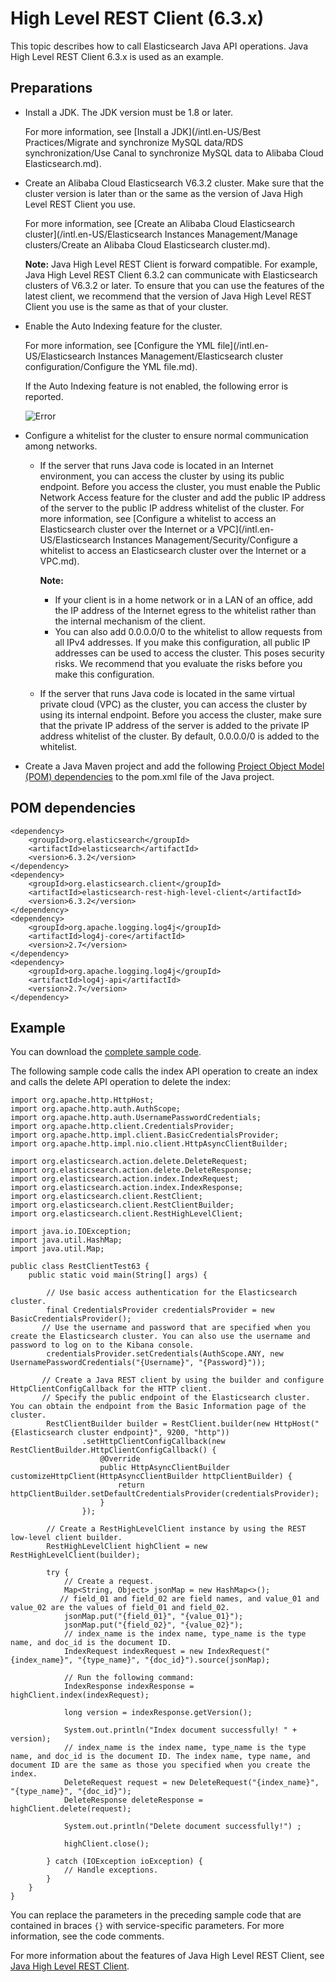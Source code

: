 # High Level REST Client \(6.3.x\)

This topic describes how to call Elasticsearch Java API operations. Java High Level REST Client 6.3.x is used as an example.

## Preparations

-   Install a JDK. The JDK version must be 1.8 or later.

    For more information, see [Install a JDK](/intl.en-US/Best Practices/Migrate and synchronize MySQL data/RDS synchronization/Use Canal to synchronize MySQL data to Alibaba Cloud Elasticsearch.md).

-   Create an Alibaba Cloud Elasticsearch V6.3.2 cluster. Make sure that the cluster version is later than or the same as the version of Java High Level REST Client you use.

    For more information, see [Create an Alibaba Cloud Elasticsearch cluster](/intl.en-US/Elasticsearch Instances Management/Manage clusters/Create an Alibaba Cloud Elasticsearch cluster.md).

    **Note:** Java High Level REST Client is forward compatible. For example, Java High Level REST Client 6.3.2 can communicate with Elasticsearch clusters of V6.3.2 or later. To ensure that you can use the features of the latest client, we recommend that the version of Java High Level REST Client you use is the same as that of your cluster.

-   Enable the Auto Indexing feature for the cluster.

    For more information, see [Configure the YML file](/intl.en-US/Elasticsearch Instances Management/Elasticsearch cluster configuration/Configure the YML file.md).

    If the Auto Indexing feature is not enabled, the following error is reported.

    ![Error](https://static-aliyun-doc.oss-accelerate.aliyuncs.com/assets/img/en-US/5487649951/p97345.png)

-   Configure a whitelist for the cluster to ensure normal communication among networks.
    -   If the server that runs Java code is located in an Internet environment, you can access the cluster by using its public endpoint. Before you access the cluster, you must enable the Public Network Access feature for the cluster and add the public IP address of the server to the public IP address whitelist of the cluster. For more information, see [Configure a whitelist to access an Elasticsearch cluster over the Internet or a VPC](/intl.en-US/Elasticsearch Instances Management/Security/Configure a whitelist to access an Elasticsearch cluster over the Internet or a VPC.md).

        **Note:**

        -   If your client is in a home network or in a LAN of an office, add the IP address of the Internet egress to the whitelist rather than the internal mechanism of the client.
        -   You can also add 0.0.0.0/0 to the whitelist to allow requests from all IPv4 addresses. If you make this configuration, all public IP addresses can be used to access the cluster. This poses security risks. We recommend that you evaluate the risks before you make this configuration.
    -   If the server that runs Java code is located in the same virtual private cloud \(VPC\) as the cluster, you can access the cluster by using its internal endpoint. Before you access the cluster, make sure that the private IP address of the server is added to the private IP address whitelist of the cluster. By default, 0.0.0.0/0 is added to the whitelist.
-   Create a Java Maven project and add the following [Project Object Model \(POM\) dependencies](#section_flr_0uz_6lx) to the pom.xml file of the Java project.

## POM dependencies

```
<dependency>
    <groupId>org.elasticsearch</groupId>
    <artifactId>elasticsearch</artifactId>
    <version>6.3.2</version>
</dependency>
<dependency>
    <groupId>org.elasticsearch.client</groupId>
    <artifactId>elasticsearch-rest-high-level-client</artifactId>
    <version>6.3.2</version>
</dependency>
<dependency>
    <groupId>org.apache.logging.log4j</groupId>
    <artifactId>log4j-core</artifactId>
    <version>2.7</version>
</dependency>
<dependency>
    <groupId>org.apache.logging.log4j</groupId>
    <artifactId>log4j-api</artifactId>
    <version>2.7</version>
</dependency>
```

## Example

You can download the [complete sample code](http://docs-aliyun.cn-hangzhou.oss.aliyun-inc.com/assets/attach/33813/cn_zh/1593402288793/es6.3-demo.zip).

The following sample code calls the index API operation to create an index and calls the delete API operation to delete the index:

```
import org.apache.http.HttpHost;
import org.apache.http.auth.AuthScope;
import org.apache.http.auth.UsernamePasswordCredentials;
import org.apache.http.client.CredentialsProvider;
import org.apache.http.impl.client.BasicCredentialsProvider;
import org.apache.http.impl.nio.client.HttpAsyncClientBuilder;

import org.elasticsearch.action.delete.DeleteRequest;
import org.elasticsearch.action.delete.DeleteResponse;
import org.elasticsearch.action.index.IndexRequest;
import org.elasticsearch.action.index.IndexResponse;
import org.elasticsearch.client.RestClient;
import org.elasticsearch.client.RestClientBuilder;
import org.elasticsearch.client.RestHighLevelClient;

import java.io.IOException;
import java.util.HashMap;
import java.util.Map;

public class RestClientTest63 {
    public static void main(String[] args) {

        // Use basic access authentication for the Elasticsearch cluster.
        final CredentialsProvider credentialsProvider = new BasicCredentialsProvider();
       // Use the username and password that are specified when you create the Elasticsearch cluster. You can also use the username and password to log on to the Kibana console.
        credentialsProvider.setCredentials(AuthScope.ANY, new UsernamePasswordCredentials("{Username}", "{Password}"));

       // Create a Java REST client by using the builder and configure HttpClientConfigCallback for the HTTP client.
       // Specify the public endpoint of the Elasticsearch cluster. You can obtain the endpoint from the Basic Information page of the cluster.
        RestClientBuilder builder = RestClient.builder(new HttpHost("{Elasticsearch cluster endpoint}", 9200, "http"))
                .setHttpClientConfigCallback(new RestClientBuilder.HttpClientConfigCallback() {
                    @Override
                    public HttpAsyncClientBuilder customizeHttpClient(HttpAsyncClientBuilder httpClientBuilder) {
                        return httpClientBuilder.setDefaultCredentialsProvider(credentialsProvider);
                    }
                });

        // Create a RestHighLevelClient instance by using the REST low-level client builder.
        RestHighLevelClient highClient = new RestHighLevelClient(builder);

        try {
            // Create a request.
            Map<String, Object> jsonMap = new HashMap<>();
           // field_01 and field_02 are field names, and value_01 and value_02 are the values of field_01 and field_02.
            jsonMap.put("{field_01}", "{value_01}");
            jsonMap.put("{field_02}", "{value_02}");
            // index_name is the index name, type_name is the type name, and doc_id is the document ID.       
            IndexRequest indexRequest = new IndexRequest("{index_name}", "{type_name}", "{doc_id}").source(jsonMap);

            // Run the following command:
            IndexResponse indexResponse = highClient.index(indexRequest);

            long version = indexResponse.getVersion();

            System.out.println("Index document successfully! " + version);
            // index_name is the index name, type_name is the type name, and doc_id is the document ID. The index name, type name, and document ID are the same as those you specified when you create the index.
            DeleteRequest request = new DeleteRequest("{index_name}", "{type_name}", "{doc_id}");
            DeleteResponse deleteResponse = highClient.delete(request);

            System.out.println("Delete document successfully!") ;

            highClient.close();

        } catch (IOException ioException) {
            // Handle exceptions.
        }
    }
}
```

You can replace the parameters in the preceding sample code that are contained in braces `{}` with service-specific parameters. For more information, see the code comments.

For more information about the features of Java High Level REST Client, see [Java High Level REST Client](https://www.elastic.co/guide/en/elasticsearch/client/java-rest/6.3/java-rest-high.html).

